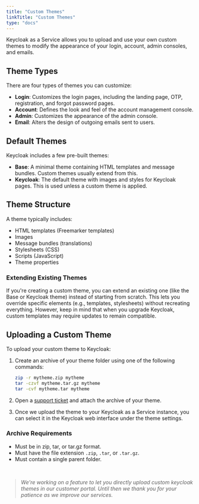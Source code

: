 ```yaml
---
title: "Custom Themes"
linkTitle: "Custom Themes"
type: "docs"
---
```


Keycloak as a Service allows you to upload and use your own custom themes to modify the appearance of your login, account, admin consoles, and emails.

## Theme Types

There are four types of themes you can customize:

- **Login**: Customizes the login pages, including the landing page, OTP, registration, and forgot password pages.
- **Account**: Defines the look and feel of the account management console.
- **Admin**: Customizes the appearance of the admin console.
- **Email**: Alters the design of outgoing emails sent to users.

## Default Themes

Keycloak includes a few pre-built themes:

- **Base**: A minimal theme containing HTML templates and message bundles. Custom themes usually extend from this.
- **Keycloak**: The default theme with images and styles for Keycloak pages. This is used unless a custom theme is applied.

## Theme Structure

A theme typically includes:

- HTML templates (Freemarker templates)
- Images
- Message bundles (translations)
- Stylesheets (CSS)
- Scripts (JavaScript)
- Theme properties

### Extending Existing Themes

If you're creating a custom theme, you can extend an existing one (like the Base or Keycloak theme) instead of starting from scratch. This lets you override specific elements (e.g., templates, stylesheets) without recreating everything. However, keep in mind that when you upgrade Keycloak, custom templates may require updates to remain compatible.

## Uploading a Custom Theme

To upload your custom theme to Keycloak:

1. Create an archive of your theme folder using one of the following commands:

    ```bash
    zip -r mytheme.zip mytheme
    tar -czvf mytheme.tar.gz mytheme
    tar -cvf mytheme.tar mytheme
    ```

2. Open a [support ticket](https://customerservice.com/support/ticket-create) and attach the archive of your theme.

3. Once we upload the theme to your Keycloak as a Service instance, you can select it in the Keycloak web interface under the theme settings.

### Archive Requirements

- Must be in zip, tar, or tar.gz format.
- Must have the file extension `.zip`, `.tar`, or `.tar.gz`.
- Must contain a single parent folder.

<br>

>*We're working on a feature to let you directly upload custom keycloak themes in our customer portal. Until then we thank you for your patience as we improve our services.*
